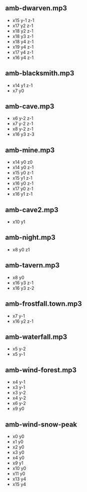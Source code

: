 ## amb-dwarven.mp3
- x15 y-1 z-1
- x17 y2 z-1
- x18 y2 z-1
- x18 y3 z-1
- x18 y4 z-1
- x19 y4 z-1
- x17 y4 z-1
- x16 y4 z-1

## amb-blacksmith.mp3
- x14 y1 z-1
- x7 y0

## amb-cave.mp3
- x6 y-2 z-1
- x7 y-2 z-1
- x8 y-2 z-1
- x16 y3 z-3

## amb-mine.mp3
- x14 y0 z0
- x14 y0 z-1
- x15 y0 z-1
- x15 y1 z-1
- x16 y0 z-1
- x17 y0 z-1
- x16 y1 z-1

## amb-cave2.mp3
- x10 y1

## amb-night.mp3
- x8 y0 z1

## amb-tavern.mp3
- x8 y0
- x16 y3 z-1
- x16 y3 z-2

## amb-frostfall.town.mp3
- x7 y-1
- x16 y2 z-1

## amb-waterfall.mp3
- x5 y-2
- x5 y-1

## amb-wind-forest.mp3
- x4 y-1
- x3 y-1
- x3 y-2
- x4 y-2
- x6 y-2
- x9 y0

## amb-wind-snow-peak
- x0 y0
- x1 y0
- x2 y0
- x3 y0
- x4 y0
- x9 y1
- x10 y0
- x11 y0
- x13 y4
- x15 y4
